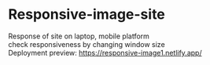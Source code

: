 # Responsive-image-site
Response of site on laptop, mobile platform <br>
check responsiveness by changing window size <br>
Deployment preview: https://responsive-image1.netlify.app/
